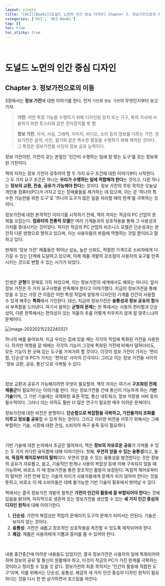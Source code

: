 ```yaml
---
layout: single
title: "[HCI][Books][도널드 노먼의 인간 중심 디자인] Chapter 3. 정보가전으로의 이동"
categories: ['HCI', 'HCI-Books']
tag: []
toc: true
toc_sticky: true
---
```




<br>

# 도널드 노먼의 인간 중심 디자인

## Chapter 3. 정보가전으로의 이동

3장에서는 **정보 가전**에 대한 이야기를 한다. 먼저 `가전`과 `정보 가전`이 무엇인지부터 보고 가자. 

> **가전**: 어떤 특정 기능을 수행하기 위해 디자인된 장치 또는 기구, 특히 가사에 사용하기 위한 토스터와 같은 전자장치를 뜻 함
>
> **정보 가전**: 지식, 사실, 그래픽, 이미지, 비디오, 소리 등의 정보를 다루는 가전. 정보가전은 음악, 사진, 필기와 같은 특수한 활동을 수행하기 위해 제작된 것이다. 그 특징은 정보가전들 사잉의 정보 공유 능력이다. 

정보 가전이란, 가전이 갖는 본질인 '인간이 수행하는 일에 잘 맞는 도구'를 갖는 정보화된 가전이다. 

책의 저자는 정보 가전이 갖추어야 할 두 가지 요구 조건에 대한 이야기부터 시작한다. 그 두 가지 요구 조건은 하나는 **우리가 수행하는 일에 적합해야 한다**는 것이고, 다른 하나는 **정보의 교환, 전송, 공유가 가능해야 한다**는 것이다. 정보 가전의 주된 목적은 오늘날 개인용 컴퓨터(PC)가 가지고 있는 장애물들을 제거하는 데 있으며, 이는 곧 '하나의 특수한 기능만을 위한 도구'로 '하나의 도구가 많은 일을 처리할 때의 한계'를 극복하는 것이다. 

정보가전에 대한 본격적인 이야기를 시작하기 전에, 책의 저자는 작금의 PC 산업의 문제를 꼬집는다. **컴퓨터의 전통적 모델**은 여러 기계들과의 상호작용을 통해 그 사용성과 가치를 증대시키는 것이었다. 하지만 작금의 PC 산업의 비즈니스 모델은 단순성과는 완전히 다른 방향으로 향하고 있으며, 이는 사용자들의 바람에 역행하는 것일 뿐이라고 말하고 있다. 

현재의 '정보 가전' 제품들은 뛰어난 성능, 높은 신뢰도, 적절한 가격으로 소비자에게 다가갈 수 있는 단계에 도달하고 있으며, 이제 제품 개발의 강조점이 사용자의 요구를 만족시키는 것으로 변할 수 있는 시기가 되었다. 

<br>

인생은 **균형**의 문제로 가득 차있으며, 이는 정보가전의 세계에서도 예외는 아니다. 앞서 정보 가전은 두 가지 요구사항을 만족해야 한다고 이야기했다. 지금의 정보가전을 통해 얻을 수 있는 가장 큰 이점은 어떤 특정 작업에 알맞게 디자인된 기계를 인간이 사용할 수 있게 해주는 **특화**에서 기인한다. 대신, 지금의 정보가전은 **융통성과 정보 공유의 힘**에서 부족함을 드러낸다. 여기서 말하는 **균형의 문제**는 한 쪽에서는 사용의 편리함과 단순성이, 다른 한쪽에서는 편의성이 있는 저울의 추를 어떻게 치우치지 않게 잘 맞추느냐의 문제이다. 

![image-20220215232240321](https://user-images.githubusercontent.com/70505378/154084909-9feb0aa2-2b90-4009-98f6-81d7121454bf.png)

하나의 예를 들어보자. 지금 우리는 집에 있을 때는 각각의 작업에 특화된 가전을 사용한다. 하지만 여행을 갈 때에는 각각의 기능이 그것에 특화된 가전에 비해서 덜하더라도, 모든 기능이 한 곳에 있는 도구를 가져가려 할 것이다. 이것이 정보 가전이 가지는 '편리함, 단순성'과 PC가 가지는 '편의성' 사이의 간극이다. 그리고 이는 정보 가전들 사이의 '정보 교환, 공유, 통신'으로 극복될 수 있다. 

<br>

정보 교환과 공유가 가능해지려면 무엇이 필요할까. 책의 저자는 여기서 **구조화된 전체 제품군**이 필요하다는 이야기를 한다. 이는 정보가전들 간에 통신이 가능하게 하는 **기반 기술**이며, 그 기반 기술에는 국제화된 표준 작업, 통신 네트워크, 정보 저장용 서버 등이 필수적이다. 그러나 이는 아직도 훨씬 더 많은 연구가 필요한 매우 어려운 문제이다. 

정보가전에 대한 비전은 분명하다. **단순함으로 복잡함을 극복하고, 가전들끼리 조화를 이루고 정보를 공유**할 수 있게 하는 것이다. 그리고 이러한 비전을 이루기 위해서는 그에 부합하는 기술, 시장에 대한 관심, 소비자의 욕구 충족 등이 필요하다. 

<br>

기반 기술에 대한 논의에서 조금은 떨어져서, 책은 **정보의 자유로운 공유**가 가져올 수 있는 두 가지 커다란 유익함에 대해 이야기한다. 첫째, **우연히 얻을 수 있는 융통성**이고, 둘째, **독점적 제어로부터의 탈피**이다. 우연히 얻을 수 있는 융통성을 발견한다는 것은 정보의 공유가 자유롭고, 쉽고, 기술적인 한계나 사용의 복잡성 등에 의해 구속되지 않을 때 가능하며, 비로소 이 때 정보가전을 통한 창조적인 활동이 보장된다. 독점적 제어로부터의 탈피란 가전 안에 있는 기술의 차이가 사용자들에게 문제가 되지 않아야 한다는 것을 뜻하고, 비로소 이 때 소비자들은 대체 불가능한 기반 기술의 횡포에서 벗어날 수 있다. 

책에서는 결국 정보가전 개발의 철학은 **가전이 인간의 활동에 잘 부합되어야 한다**는 것에 있음을 밝히며, 마지막으로 생존력 있는 정보가전을 생산할 수 있는 **세 가지 인간 중심의 디자인 원칙**에 대해 이야기한다. 

1. **단순성**: 가전의 복잡성은 작업의 문제이지 도구의 문제가 되어서는 안된다. 기술은 보이지 않는 것이다. 
2. **융통성**: 가전은 새롭고 창조적인 상호작용을 촉진할 수 있도록 제작되어야 한다. 
3. **쾌감**: 제품은 사용자에게 기쁨과 흥미를 줄 수 있어야 한다. 

<br>

내용 중간중간에 어려운 내용들도 있었지만, 결국 정보가전은 사용자의 일에 특화되어야 하며 정보의 공유 및 통신이 원활해야 하고, 이것이 작금의 PC가 가진 한계를 극복하는 것이라고 정리할 수 있을 것 같다. 정보가전의 최종 목적지는 '인간의 활동에 적합한 도구'이며, 이를 위해서는 단순성, 융통성, 쾌감의 세 가지 인간 중심의 디자인 원칙이 필요하다는 것을 다시 한 번 상기하면서 포스팅을 마친다. 





















